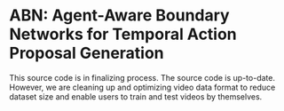 # ABN: Agent-Aware Boundary Networks for Temporal Action Proposal Generation

This source code is in finalizing process.
The source code is up-to-date. 
However, we are cleaning up and optimizing video data format to reduce dataset size and enable users to train and test videos by themselves. 
